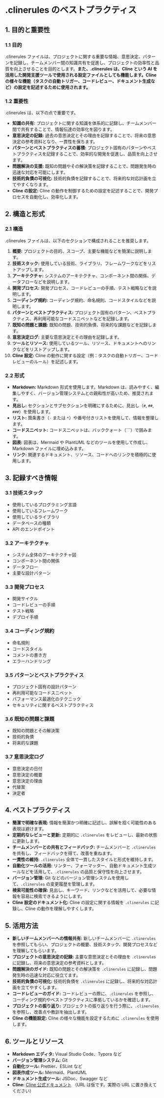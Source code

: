 # .clinerules のベストプラクティス

## 1. 目的と重要性

### 1.1 目的

.clinerules ファイルは、プロジェクトに関する重要な情報、意思決定、パターンを記録し、チームメンバー間の知識共有を促進し、プロジェクトの効率性と品質を向上させることを目的とします。**また、.clinerules は、Cline という AI を活用した開発支援ツールで使用される設定ファイルとしても機能します。Cline の様々な機能（タスクの自動トリガー、コードレビュー、ドキュメント生成など）の設定を記述するために使用されます。**

### 1.2 重要性

.clinerules は、以下の点で重要です。

*   **知識の共有:** プロジェクトに関する知識を体系的に記録し、チームメンバー間で共有することで、情報伝達の効率化を図ります。
*   **意思決定の記録:** 過去の意思決定とその理由を記録することで、将来の意思決定の参考資料となり、一貫性を保ちます。
*   **パターンとベストプラクティスの蓄積:** プロジェクト固有のパターンやベストプラクティスを記録することで、効率的な開発を促進し、品質を向上させます。
*   **問題解決の支援:** 既知の問題やその解決策を記録することで、問題発生時の迅速な対応を可能にします。
*   **技術的負債の可視化:** 技術的負債を記録することで、将来的な対応計画を立てやすくなります。
*   **Cline の設定:** Cline の動作を制御するための設定を記述することで、開発プロセスを自動化し、効率化します。

## 2. 構造と形式

### 2.1 構造

.clinerules ファイルは、以下のセクションで構成されることを推奨します。

1.  **概要:** プロジェクトの目的、スコープ、主要な機能などを簡潔に説明します。
2.  **技術スタック:** 使用している技術、ライブラリ、フレームワークなどをリストアップします。
3.  **アーキテクチャ:** システムのアーキテクチャ、コンポーネント間の関係、データフローなどを説明します。
4.  **開発プロセス:** 開発プロセス、コードレビューの手順、テスト戦略などを説明します。
5.  **コーディング規約:** コーディング規約、命名規則、コードスタイルなどを説明します。
6.  **パターンとベストプラクティス:** プロジェクト固有のパターン、ベストプラクティス、再利用可能なコードスニペットなどを記録します。
7.  **既知の問題と課題:** 既知の問題、技術的負債、将来的な課題などを記録します。
8.  **意思決定ログ:** 主要な意思決定とその理由を記録します。
9.  **ツールとリソース:** 使用しているツール、リソース、ドキュメントへのリンクなどをリストアップします。
10. **Cline 設定:** Cline の動作に関する設定（例：タスクの自動トリガー、コードレビューのルール）を記述します。

### 2.2 形式

*   **Markdown:** Markdown 形式を使用します。Markdown は、読みやすく、編集しやすく、バージョン管理システムとの親和性が高いため、推奨されます。
*   **見出し:** セクションとサブセクションを明確にするために、見出し（`#`, `##`, `###`）を使用します。
*   **リスト:** 箇条書き（`-` または `*`）や番号付きリストを使用して、情報を整理します。
*   **コードスニペット:** コードスニペットは、バッククォート（```）で囲みます。
*   **図表:** 図表は、Mermaid や PlantUML などのツールを使用して作成し、Markdown ファイルに埋め込みます。
*   **リンク:** 関連するドキュメント、リソース、コードへのリンクを積極的に使用します。

## 3. 記録すべき情報

### 3.1 技術スタック

*   使用しているプログラミング言語
*   使用しているフレームワーク
*   使用しているライブラリ
*   データベースの種類
*   API のエンドポイント

### 3.2 アーキテクチャ

*   システム全体のアーキテクチャ図
*   コンポーネント間の関係
*   データフロー
*   主要な設計パターン

### 3.3 開発プロセス

*   開発サイクル
*   コードレビューの手順
*   テスト戦略
*   デプロイ手順

### 3.4 コーディング規約

*   命名規則
*   コードスタイル
*   コメントの書き方
*   エラーハンドリング

### 3.5 パターンとベストプラクティス

*   プロジェクト固有の設計パターン
*   再利用可能なコードスニペット
*   パフォーマンス最適化のテクニック
*   セキュリティに関するベストプラクティス

### 3.6 既知の問題と課題

*   既知の問題とその解決策
*   技術的負債
*   将来的な課題

### 3.7 意思決定ログ

*   意思決定の日付
*   意思決定の概要
*   意思決定の理由
*   代替案
*   決定者

## 4. ベストプラクティス

*   **簡潔で明確な表現:** 情報を簡潔かつ明確に記述し、誤解を招く可能性のある表現は避けます。
*   **定期的なレビューと更新:** 定期的に `.clinerules` をレビューし、最新の状態に更新します。
*   **チームメンバーとの共有とフィードバック:** チームメンバーと `.clinerules` を共有し、フィードバックを得て、改善を重ねます。
*   **一貫性の維持:** `.clinerules` 全体で一貫したスタイルと形式を維持します。
*   **自動化ツールの活用:** リンター、フォーマッター、自動ドキュメント生成ツールなどを活用して、`.clinerules` の品質と保守性を向上させます。
*   **バージョン管理:** Git などのバージョン管理システムを使用して、`.clinerules` の変更履歴を管理します。
*   **検索可能性の確保:** 見出し、キーワード、リンクなどを活用して、必要な情報を容易に検索できるようにします。
*   **Cline 設定のドキュメント化:** Cline の設定に関する情報を `.clinerules` に記録し、Cline の動作を理解しやすくします。

## 5. 活用方法

*   **新しいチームメンバーへの情報共有:** 新しいチームメンバーに `.clinerules` を参照してもらい、プロジェクトの概要、技術スタック、開発プロセスなどを理解してもらいます。
*   **プロジェクトの意思決定の記録:** 主要な意思決定とその理由を `.clinerules` に記録し、将来の意思決定の参考資料とします。
*   **問題解決のガイド:** 既知の問題とその解決策を `.clinerules` に記録し、問題発生時の迅速な対応に役立てます。
*   **技術的負債の可視化:** 技術的負債を `.clinerules` に記録し、将来的な対応計画を立てやすくします。
*   **コードレビューのガイド:** コードレビューの際に、`.clinerules` を参照し、コーディング規約やベストプラクティスに準拠しているかを確認します。
*   **プロジェクトの振り返り:** プロジェクトの振り返りを行う際に、`.clinerules` を参照し、改善点や教訓を抽出します。
*   **Cline の機能設定:** Cline の様々な機能を設定するために `.clinerules` を使用します。

## 6. ツールとリソース

*   **Markdown エディタ:** Visual Studio Code、Typora など
*   **バージョン管理システム:** Git
*   **自動化ツール:** Prettier、ESLint など
*   **図表作成ツール:** Mermaid、PlantUML
*   **ドキュメント生成ツール:** JSDoc、Swagger など
*   **Cline:** [Cline 公式ドキュメント](https://example.com/cline-docs) （URL は仮です。実際の URL に置き換えてください）
